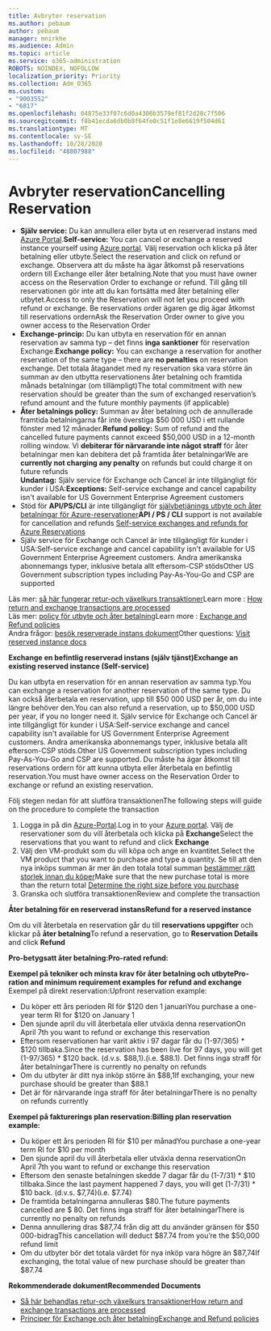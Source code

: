 ```yaml
---
title: Avbryter reservation
ms.author: pebaum
author: pebaum
manager: mnirkhe
ms.audience: Admin
ms.topic: article
ms.service: o365-administration
ROBOTS: NOINDEX, NOFOLLOW
localization_priority: Priority
ms.collection: Adm_O365
ms.custom:
- "9003552"
- "6817"
ms.openlocfilehash: 04875e33f07c6d0a4306b3579ef81f2d28c7f506
ms.sourcegitcommit: f8b41ecda6db0b8f64fe0c51f1e8e6619f504d61
ms.translationtype: MT
ms.contentlocale: sv-SE
ms.lasthandoff: 10/28/2020
ms.locfileid: "48807988"
---
```

# <a name="cancelling-reservation"></a><span data-ttu-id="4be77-102">Avbryter reservation</span><span class="sxs-lookup"><span data-stu-id="4be77-102">Cancelling Reservation</span></span>

- <span data-ttu-id="4be77-103">**Själv service:** Du kan annullera eller byta ut en reserverad instans med [Azure Portal](https://portal.azure.com/#blade/Microsoft_Azure_Reservations/ReservationsBrowseBlade).</span><span class="sxs-lookup"><span data-stu-id="4be77-103">**Self-service:** You can cancel or exchange a reserved instance yourself using [Azure portal](https://portal.azure.com/#blade/Microsoft_Azure_Reservations/ReservationsBrowseBlade).</span></span> <span data-ttu-id="4be77-104">Välj reservation och klicka på åter betalning eller utbyte.</span><span class="sxs-lookup"><span data-stu-id="4be77-104">Select the reservation and click on refund or exchange.</span></span> <span data-ttu-id="4be77-105">Observera att du måste ha ägar åtkomst på reservations ordern till Exchange eller åter betalning.</span><span class="sxs-lookup"><span data-stu-id="4be77-105">Note that you must have owner access on the Reservation Order to exchange or refund.</span></span> <span data-ttu-id="4be77-106">Till gång till reservationen gör inte att du kan fortsätta med åter betalning eller utbytet.</span><span class="sxs-lookup"><span data-stu-id="4be77-106">Access to only the Reservation will not let you proceed with refund or exchange.</span></span> <span data-ttu-id="4be77-107">Be reservations order ägaren ge dig ägar åtkomst till reservations ordern</span><span class="sxs-lookup"><span data-stu-id="4be77-107">Ask the Reservation Order owner to give you owner access to the Reservation Order</span></span>
- <span data-ttu-id="4be77-108">**Exchange-princip:** Du kan utbyta en reservation för en annan reservation av samma typ – det finns **inga sanktioner** för reservation Exchange.</span><span class="sxs-lookup"><span data-stu-id="4be77-108">**Exchange policy:** You can exchange a reservation for another reservation of the same type – there are **no penalties** on reservation exchange.</span></span> <span data-ttu-id="4be77-109">Det totala åtagandet med ny reservation ska vara större än summan av den utbytta reservationens åter betalning och framtida månads betalningar (om tillämpligt)</span><span class="sxs-lookup"><span data-stu-id="4be77-109">The total commitment with new reservation should be greater than the sum of exchanged reservation’s refund amount and the future monthly payments (if applicable)</span></span>
- <span data-ttu-id="4be77-110">**Åter betalnings policy:** Summan av åter betalning och de annullerade framtida betalningarna får inte överstiga $50 000 USD i ett rullande fönster med 12 månader.</span><span class="sxs-lookup"><span data-stu-id="4be77-110">**Refund policy:** Sum of refund and the cancelled future payments cannot exceed $50,000 USD in a 12-month rolling window.</span></span> <span data-ttu-id="4be77-111">Vi **debiterar för närvarande inte något straff** för åter betalningar men kan debitera det på framtida åter betalningar</span><span class="sxs-lookup"><span data-stu-id="4be77-111">We are **currently not charging any penalty** on refunds but could charge it on future refunds</span></span>  
    <span data-ttu-id="4be77-112">**Undantag:** Själv service för Exchange och Cancel är inte tillgängligt för kunder i USA:</span><span class="sxs-lookup"><span data-stu-id="4be77-112">**Exceptions:** Self-service exchange and cancel capability isn't available for US Government Enterprise Agreement customers</span></span>
- <span data-ttu-id="4be77-113">Stöd för **API/PS/CLI** är inte tillgängligt för [självbetjänings utbyte och åter betalningar för Azure-reservationer](https://docs.microsoft.com/azure/cost-management-billing/reservations/exchange-and-refund-azure-reservations?WT.mc_id=Portal-Microsoft_Azure_Support)</span><span class="sxs-lookup"><span data-stu-id="4be77-113">**API / PS / CLI** support is not available for cancellation and refunds [Self-service exchanges and refunds for Azure Reservations](https://docs.microsoft.com/azure/cost-management-billing/reservations/exchange-and-refund-azure-reservations?WT.mc_id=Portal-Microsoft_Azure_Support)</span></span>
- <span data-ttu-id="4be77-114">Själv service för Exchange och Cancel är inte tillgängligt för kunder i USA:</span><span class="sxs-lookup"><span data-stu-id="4be77-114">Self-service exchange and cancel capability isn't available for US Government Enterprise Agreement customers.</span></span> <span data-ttu-id="4be77-115">Andra amerikanska abonnemangs typer, inklusive betala allt eftersom-CSP stöds</span><span class="sxs-lookup"><span data-stu-id="4be77-115">Other US Government subscription types including Pay-As-You-Go and CSP are supported</span></span>

<span data-ttu-id="4be77-116">Läs mer: [så här fungerar retur-och växelkurs transaktioner](https://docs.microsoft.com/azure/billing/billing-azure-reservations-self-service-exchange-and-refund?WT.mc_id=Portal-Microsoft_Azure_Support#how-return-and-exchange-transactions-are-processed)</span><span class="sxs-lookup"><span data-stu-id="4be77-116">Learn more : [How return and exchange transactions are processed](https://docs.microsoft.com/azure/billing/billing-azure-reservations-self-service-exchange-and-refund?WT.mc_id=Portal-Microsoft_Azure_Support#how-return-and-exchange-transactions-are-processed)</span></span>  
<span data-ttu-id="4be77-117">Läs mer: [policy för utbyte och åter betalning](https://docs.microsoft.com/azure/billing/billing-azure-reservations-self-service-exchange-and-refund?WT.mc_id=Portal-Microsoft_Azure_Support#exchange-policies)</span><span class="sxs-lookup"><span data-stu-id="4be77-117">Learn more : [Exchange and Refund policies](https://docs.microsoft.com/azure/billing/billing-azure-reservations-self-service-exchange-and-refund?WT.mc_id=Portal-Microsoft_Azure_Support#exchange-policies)</span></span>  
<span data-ttu-id="4be77-118">Andra frågor: [besök reserverade instans dokument](https://docs.microsoft.com/azure/billing/billing-save-compute-costs-reservations?WT.mc_id=Portal-Microsoft_Azure_Support)</span><span class="sxs-lookup"><span data-stu-id="4be77-118">Other questions: [Visit reserved instance docs](https://docs.microsoft.com/azure/billing/billing-save-compute-costs-reservations?WT.mc_id=Portal-Microsoft_Azure_Support)</span></span>

<span data-ttu-id="4be77-119">**Exchange en befintlig reserverad instans (själv tjänst)**</span><span class="sxs-lookup"><span data-stu-id="4be77-119">**Exchange an existing reserved instance (Self-service)**</span></span>

<span data-ttu-id="4be77-120">Du kan utbyta en reservation för en annan reservation av samma typ.</span><span class="sxs-lookup"><span data-stu-id="4be77-120">You can exchange a reservation for another reservation of the same type.</span></span> <span data-ttu-id="4be77-121">Du kan också återbetala en reservation, upp till $50 000 USD per år, om du inte längre behöver den.</span><span class="sxs-lookup"><span data-stu-id="4be77-121">You can also refund a reservation, up to $50,000 USD per year, if you no longer need it.</span></span> <span data-ttu-id="4be77-122">Själv service för Exchange och Cancel är inte tillgängligt för kunder i USA:</span><span class="sxs-lookup"><span data-stu-id="4be77-122">Self-service exchange and cancel capability isn't available for US Government Enterprise Agreement customers.</span></span> <span data-ttu-id="4be77-123">Andra amerikanska abonnemangs typer, inklusive betala allt eftersom-CSP stöds.</span><span class="sxs-lookup"><span data-stu-id="4be77-123">Other US Government subscription types including Pay-As-You-Go and CSP are supported.</span></span> <span data-ttu-id="4be77-124">Du måste ha ägar åtkomst till reservations ordern för att kunna utbyta eller återbetala en befintlig reservation.</span><span class="sxs-lookup"><span data-stu-id="4be77-124">You must have owner access on the Reservation Order to exchange or refund an existing reservation.</span></span>

<span data-ttu-id="4be77-125">Följ stegen nedan för att slutföra transaktionen</span><span class="sxs-lookup"><span data-stu-id="4be77-125">The following steps will guide on the procedure to complete the transaction</span></span>

1. <span data-ttu-id="4be77-126">Logga in på din [Azure-Portal](https://portal.azure.com/#blade/Microsoft_Azure_Reservations/ReservationsBrowseBlade).</span><span class="sxs-lookup"><span data-stu-id="4be77-126">Log in to your [Azure portal](https://portal.azure.com/#blade/Microsoft_Azure_Reservations/ReservationsBrowseBlade).</span></span> <span data-ttu-id="4be77-127">Välj de reservationer som du vill återbetala och klicka på **Exchange**</span><span class="sxs-lookup"><span data-stu-id="4be77-127">Select the reservations that you want to refund and click **Exchange**</span></span>
2. <span data-ttu-id="4be77-128">Välj den VM-produkt som du vill köpa och ange en kvantitet.</span><span class="sxs-lookup"><span data-stu-id="4be77-128">Select the VM product that you want to purchase and type a quantity.</span></span> <span data-ttu-id="4be77-129">Se till att den nya inköps summan är mer än den totala total summan [bestämmer rätt storlek innan du köper](https://docs.microsoft.com/azure/virtual-machines/windows/prepay-reserved-vm-instances?WT.mc_id=Portal-Microsoft_Azure_Support#determine-the-right-vm-size-before-you-buy)</span><span class="sxs-lookup"><span data-stu-id="4be77-129">Make sure that the new purchase total is more than the return total [Determine the right size before you purchase](https://docs.microsoft.com/azure/virtual-machines/windows/prepay-reserved-vm-instances?WT.mc_id=Portal-Microsoft_Azure_Support#determine-the-right-vm-size-before-you-buy)</span></span>
3. <span data-ttu-id="4be77-130">Granska och slutföra transaktionen</span><span class="sxs-lookup"><span data-stu-id="4be77-130">Review and complete the transaction</span></span>

<span data-ttu-id="4be77-131">**Åter betalning för en reserverad instans**</span><span class="sxs-lookup"><span data-stu-id="4be77-131">**Refund for a reserved instance**</span></span>

<span data-ttu-id="4be77-132">Om du vill återbetala en reservation går du till **reservations uppgifter** och klickar på **åter betalning**</span><span class="sxs-lookup"><span data-stu-id="4be77-132">To refund a reservation, go to **Reservation Details** and click **Refund**</span></span>

<span data-ttu-id="4be77-133">**Pro-betygsatt åter betalning:**</span><span class="sxs-lookup"><span data-stu-id="4be77-133">**Pro-rated refund:**</span></span>

<span data-ttu-id="4be77-134">**Exempel på tekniker och minsta krav för åter betalning och utbyte**</span><span class="sxs-lookup"><span data-stu-id="4be77-134">**Pro-ration and minimum requirement examples for refund and exchange**</span></span>  
<span data-ttu-id="4be77-135">Exempel på direkt reservation:</span><span class="sxs-lookup"><span data-stu-id="4be77-135">Upfront reservation example:</span></span>

- <span data-ttu-id="4be77-136">Du köper ett års perioden RI för $120 den 1 januari</span><span class="sxs-lookup"><span data-stu-id="4be77-136">You purchase a one-year term RI for $120 on January 1</span></span>
- <span data-ttu-id="4be77-137">Den sjunde april du vill återbetala eller utväxla denna reservation</span><span class="sxs-lookup"><span data-stu-id="4be77-137">On April 7th you want to refund or exchange this reservation</span></span>
- <span data-ttu-id="4be77-138">Eftersom reservationen har varit aktiv i 97 dagar får du (1-97/365) \* $120 tillbaka.</span><span class="sxs-lookup"><span data-stu-id="4be77-138">Since the reservation has been live for 97 days, you will get (1-97/365) \* $120 back.</span></span> <span data-ttu-id="4be77-139">(d.v.s. $88,1).</span><span class="sxs-lookup"><span data-stu-id="4be77-139">(i.e. $88.1).</span></span> <span data-ttu-id="4be77-140">Det finns inga straff för åter betalningar</span><span class="sxs-lookup"><span data-stu-id="4be77-140">There is currently no penalty on refunds</span></span>
- <span data-ttu-id="4be77-141">Om du utbyter är ditt nya inköp större än $88,1</span><span class="sxs-lookup"><span data-stu-id="4be77-141">If exchanging, your new purchase should be greater than $88.1</span></span>
- <span data-ttu-id="4be77-142">Det är för närvarande inga straff för åter betalningar</span><span class="sxs-lookup"><span data-stu-id="4be77-142">There is no penalty on refunds currently</span></span>

<span data-ttu-id="4be77-143">**Exempel på fakturerings plan reservation:**</span><span class="sxs-lookup"><span data-stu-id="4be77-143">**Billing plan reservation example:**</span></span>

- <span data-ttu-id="4be77-144">Du köper ett års perioden RI för $10 per månad</span><span class="sxs-lookup"><span data-stu-id="4be77-144">You purchase a one-year term RI for $10 per month</span></span>
- <span data-ttu-id="4be77-145">Den sjunde april du vill återbetala eller utväxla denna reservation</span><span class="sxs-lookup"><span data-stu-id="4be77-145">On April 7th you want to refund or exchange this reservation</span></span>
- <span data-ttu-id="4be77-146">Eftersom den senaste betalningen skedde 7 dagar får du (1-7/31) \* $10 tillbaka.</span><span class="sxs-lookup"><span data-stu-id="4be77-146">Since the last payment happened 7 days, you will get (1-7/31) \* $10 back.</span></span> <span data-ttu-id="4be77-147">(d.v.s. $7,74)</span><span class="sxs-lookup"><span data-stu-id="4be77-147">(i.e. $7.74)</span></span>
- <span data-ttu-id="4be77-148">De framtida betalningarna annulleras $80.</span><span class="sxs-lookup"><span data-stu-id="4be77-148">The future payments cancelled are $ 80.</span></span> <span data-ttu-id="4be77-149">Det finns inga straff för åter betalningar</span><span class="sxs-lookup"><span data-stu-id="4be77-149">There is currently no penalty on refunds</span></span>
- <span data-ttu-id="4be77-150">Denna annullering dras $87,74 från dig att du använder gränsen för $50 000-bidrag</span><span class="sxs-lookup"><span data-stu-id="4be77-150">This cancellation will deduct $87.74 from you’re the $50,000 refund limit</span></span>
- <span data-ttu-id="4be77-151">Om du utbyter bör det totala värdet för nya inköp vara högre än $87,74</span><span class="sxs-lookup"><span data-stu-id="4be77-151">If exchanging, the total value of new purchase should be greater than $87.74</span></span>

<span data-ttu-id="4be77-152">**Rekommenderade dokument**</span><span class="sxs-lookup"><span data-stu-id="4be77-152">**Recommended Documents**</span></span>

- [<span data-ttu-id="4be77-153">Så här behandlas retur-och växelkurs transaktioner</span><span class="sxs-lookup"><span data-stu-id="4be77-153">How return and exchange transactions are processed</span></span>](https://docs.microsoft.com/azure/billing/billing-azure-reservations-self-service-exchange-and-refund?WT.mc_id=Portal-Microsoft_Azure_Support#how-return-and-exchange-transactions-are-processed)
- [<span data-ttu-id="4be77-154">Principer för Exchange och åter betalning</span><span class="sxs-lookup"><span data-stu-id="4be77-154">Exchange and Refund policies</span></span>](https://docs.microsoft.com/azure/billing/billing-azure-reservations-self-service-exchange-and-refund?WT.mc_id=Portal-Microsoft_Azure_Support#exchange-policies)